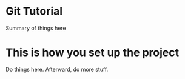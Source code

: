 # Git Tutorial

Summary of things here

# This is how you set up the project

Do things here. Afterward, do more stuff.
